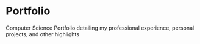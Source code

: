 # Portfolio
Computer Science Portfolio detailing my professional experience, personal projects, and other highlights
